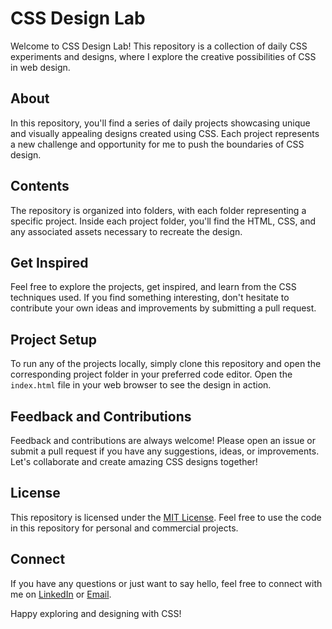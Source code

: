 # CSS Design Lab

Welcome to CSS Design Lab! This repository is a collection of daily CSS experiments and designs, where I explore the creative possibilities of CSS in web design.

## About

In this repository, you'll find a series of daily projects showcasing unique and visually appealing designs created using CSS. Each project represents a new challenge and opportunity for me to push the boundaries of CSS design.

## Contents

The repository is organized into folders, with each folder representing a specific project. Inside each project folder, you'll find the HTML, CSS, and any associated assets necessary to recreate the design.

## Get Inspired

Feel free to explore the projects, get inspired, and learn from the CSS techniques used. If you find something interesting, don't hesitate to contribute your own ideas and improvements by submitting a pull request.

## Project Setup

To run any of the projects locally, simply clone this repository and open the corresponding project folder in your preferred code editor. Open the `index.html` file in your web browser to see the design in action.

## Feedback and Contributions

Feedback and contributions are always welcome! Please open an issue or submit a pull request if you have any suggestions, ideas, or improvements. Let's collaborate and create amazing CSS designs together!

## License

This repository is licensed under the [MIT License](LICENSE). Feel free to use the code in this repository for personal and commercial projects.

## Connect

If you have any questions or just want to say hello, feel free to connect with me on  [LinkedIn](https://www.linkedin.com/in/classy-juhi/)  or [Email](1juhisingh1@gmail.com).

Happy exploring and designing with CSS!

